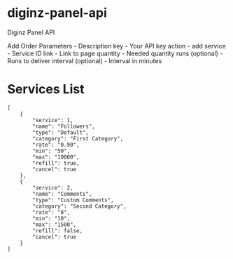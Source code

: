 # diginz-panel-api
Diginz Panel API

Add Order
Parameters - Description
key	- Your API key
action - add
service - Service ID
link - Link to page
quantity - Needed quantity
runs (optional) - Runs to deliver
interval (optional) - Interval in minutes

<h1>Services List</h1>
<code>[
    {
        "service": 1,
        "name": "Followers",
        "type": "Default",
        "category": "First Category",
        "rate": "0.90",
        "min": "50",
        "max": "10000",
        "refill": true,
        "cancel": true
    },
    {
        "service": 2,
        "name": "Comments",
        "type": "Custom Comments",
        "category": "Second Category",
        "rate": "8",
        "min": "10",
        "max": "1500",
        "refill": false,
        "cancel": true
    }
]
</code>

